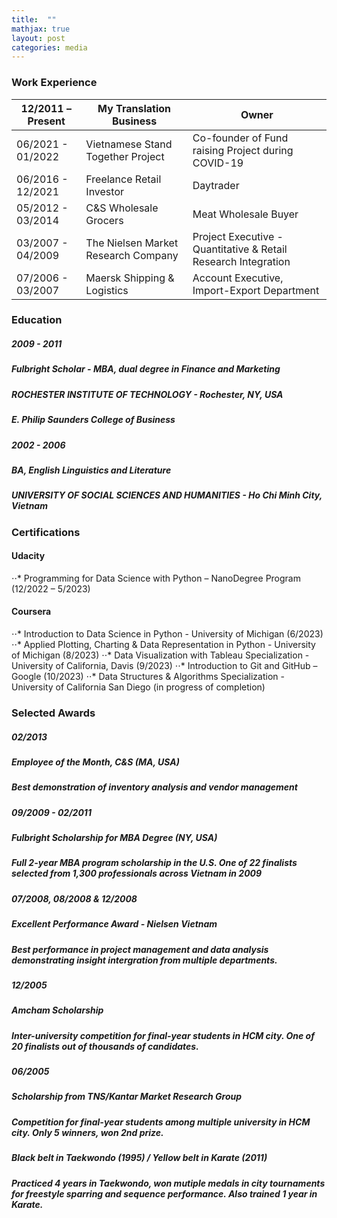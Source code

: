 ```yaml
---
title:  ""
mathjax: true
layout: post
categories: media
---
```


### Work Experience
| 12/2011 – Present |        My Translation Business            | Owner                                                          |
| ----------------- | ----------------------------------------- | -------------------------------------------------------------- |
| 06/2021 - 01/2022 | Vietnamese Stand Together Project         | Co-founder of Fund raising Project during COVID-19             | 
| 06/2016 - 12/2021 | Freelance Retail Investor                 | Daytrader                                                      |
| 05/2012 - 03/2014 | C&S Wholesale Grocers                     | Meat Wholesale Buyer                                           |
| 03/2007 - 04/2009 | The Nielsen Market Research Company       | Project Executive - Quantitative & Retail Research Integration |  
| 07/2006 - 03/2007 | Maersk Shipping & Logistics               | Account Executive, Import-Export Department                    |

### Education

##### 2009 - 2011
##### **Fulbright Scholar - MBA, dual degree in Finance and Marketing** 
##### ROCHESTER INSTITUTE OF TECHNOLOGY	- Rochester, NY, USA
#####     E. Philip Saunders College of Business         

##### 2002 - 2006
##### **BA, English Linguistics and Literature**
##### UNIVERSITY OF SOCIAL SCIENCES AND HUMANITIES - Ho Chi Minh City, Vietnam

### Certifications
#### Udacity
⋅⋅* Programming for Data Science with Python – NanoDegree Program (12/2022 – 5/2023)
#### Coursera
⋅⋅* Introduction to Data Science in Python - University of Michigan (6/2023)
⋅⋅* Applied Plotting, Charting & Data Representation in Python - University of Michigan (8/2023)
⋅⋅* Data Visualization with Tableau Specialization - University of California, Davis (9/2023)
⋅⋅* Introduction to Git and GitHub – Google (10/2023)
⋅⋅* Data Structures & Algorithms Specialization - University of California San Diego (in progress of completion)

### Selected Awards
##### 02/2013 
##### Employee of the Month, C&S (MA, USA)
##### Best demonstration of inventory analysis and vendor management

##### 09/2009 - 02/2011
##### Fulbright Scholarship for MBA Degree (NY, USA)
##### Full 2-year MBA program scholarship in the U.S. One of 22 finalists selected from 1,300 professionals across Vietnam in 2009 

##### 07/2008, 08/2008 & 12/2008
##### Excellent Performance Award - Nielsen Vietnam
##### Best performance in project management and data analysis demonstrating insight intergration from multiple departments. 

##### 12/2005 
##### Amcham Scholarship
##### Inter-university competition for final-year students in HCM city. One of 20 finalists out of thousands of candidates.  

##### 06/2005
##### Scholarship from TNS/Kantar Market Research Group  
##### Competition for final-year students among multiple university in HCM city. Only 5 winners, won 2nd prize.  

##### Black belt in Taekwondo (1995) / Yellow belt in Karate (2011)
##### Practiced 4 years in Taekwondo, won mutiple medals in city tournaments for freestyle sparring and sequence performance. Also trained 1 year in Karate.
